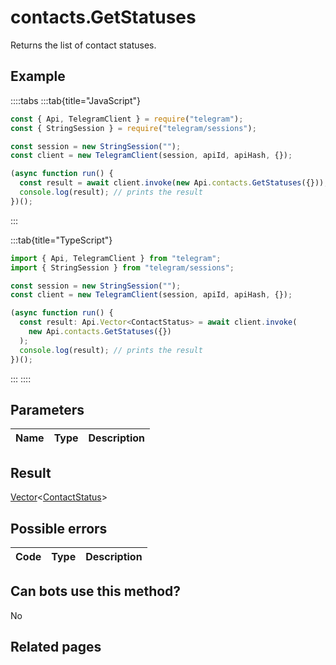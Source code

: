 # contacts.GetStatuses

Returns the list of contact statuses.

## Example

::::tabs
:::tab{title="JavaScript"}

```js
const { Api, TelegramClient } = require("telegram");
const { StringSession } = require("telegram/sessions");

const session = new StringSession("");
const client = new TelegramClient(session, apiId, apiHash, {});

(async function run() {
  const result = await client.invoke(new Api.contacts.GetStatuses({}));
  console.log(result); // prints the result
})();
```

:::

:::tab{title="TypeScript"}

```ts
import { Api, TelegramClient } from "telegram";
import { StringSession } from "telegram/sessions";

const session = new StringSession("");
const client = new TelegramClient(session, apiId, apiHash, {});

(async function run() {
  const result: Api.Vector<ContactStatus> = await client.invoke(
    new Api.contacts.GetStatuses({})
  );
  console.log(result); // prints the result
})();
```

:::
::::

## Parameters

| Name | Type | Description |
| :--: | ---- | ----------- |

## Result

[Vector](https://core.telegram.org/type/Vector%20t)<[ContactStatus](https://core.telegram.org/type/ContactStatus)>

## Possible errors

| Code | Type | Description |
| :--: | ---- | ----------- |

## Can bots use this method?

No

## Related pages

